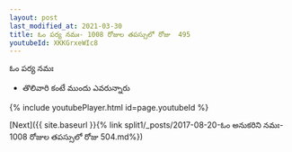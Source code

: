```yaml
---
layout: post
last_modified_at: 2021-03-30
title: ఓం పర్య నమః- 1008 రోజుల తపస్సులో రోజు  495
youtubeId: XKKGrxeWIc8
---
```

 
 
 ఓం పర్య నమః  
 
 -  తొలివారి కంటే ముందు ఎవరున్నారు 
 
  
 
  
 
 
 
 
 
 


{% include youtubePlayer.html id=page.youtubeId %}
 
[Next]({{ site.baseurl }}{% link  split1/_posts/2017-08-20-ఓం అనుకరిని నమః- 1008 రోజుల తపస్సులో రోజు  504.md%})
 
